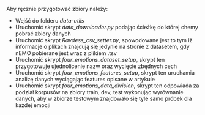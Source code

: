 Aby ręcznie przygotować zbiory należy:
- Wejść do folderu *data-utils*
- Uruchomić skrypt *data_downloader.py* podając ścieżkę do której chemy pobrać zbiory danych
- Uruchomić skrypt *Ravdess_csv_setter.py*, spowodowane jest to tym iż informacje o plikach znajdują się jedynie na stronie z datasetem, gdy nEMO pobierane jest wraz z plikiem .tsv
- Uruchomić skrypt *four_emotions_dataset_setup*, skrypt ten przygotowuje ujednolicenie nazw oraz wycięcie zbędnych cech
- Uruchomić skrypt *four_emotions_features_setup*, skrypt ten uruchamia analizę danych wyciągając features opisane w artykule
- Uruchomić skrypt *four_emotions_data_division*, skrypt ten odpowiada za podział korpusów na zbiory train, dev, test wykonując wyrównanie danych, aby w zbiorze testowym znajdowało się tyle samo próbek dla każdej emocji

